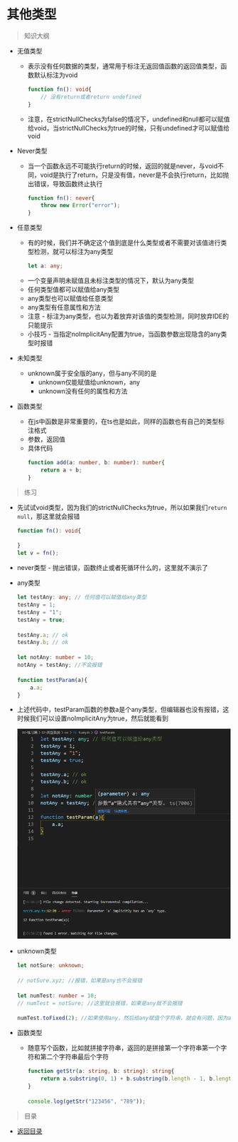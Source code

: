 # 其他类型

> 知识大纲

* 无值类型
    * 表示没有任何数据的类型，通常用于标注无返回值函数的返回值类型，函数默认标注为void
        ```ts
        function fn(): void{
            // 没有return或者return undefined
        }
        ```
    * 注意，在strictNullChecks为false的情况下，undefined和null都可以赋值给void，当strictNullChecks为true的时候，只有undefined才可以赋值给void   

* Never类型
    * 当一个函数永远不可能执行return的时候，返回的就是never，与void不同，void是执行了return，只是没有值，never是不会执行return，比如抛出错误，导致函数终止执行
        ```ts
        function fn(): never{
            throw new Error("error");
        }
        ```  

* 任意类型    
    * 有的时候，我们并不确定这个值到底是什么类型或者不需要对该值进行类型检测，就可以标注为any类型
        ```ts
        let a: any;
        ```  
    * 一个变量声明未赋值且未标注类型的情况下，默认为any类型
    * 任何类型值都可以赋值给any类型
    * any类型也可以赋值给任意类型
    * any类型有任意属性和方法
    * 注意 - 标注为any类型，也以为着放弃对该值的类型检测，同时放弃IDE的只能提示 
    * 小技巧 - 当指定noImplicitAny配置为true，当函数参数出现隐含的any类型时报错  

* 未知类型
    * unknown属于安全版的any，但与any不同的是
        * unknown仅能赋值给unknown，any
        * unknown没有任何的属性和方法

* 函数类型                  
    * 在js中函数是非常重要的，在ts也是如此，同样的函数也有自己的类型标注格式
    * 参数，返回值
    * 具体代码
        ```ts
        function add(a: number, b: number): number{
            return a + b;
        }
        ```


> 练习

* 先试试void类型，因为我们的strictNullChecks为true，所以如果我们`return null`，那这里就会报错
    ```ts
    function fn(): void{

    }
    let v = fn();    
    ```
* never类型 - 抛出错误，函数终止或者死循环什么的，这里就不演示了
* any类型 
    ```ts
    let testAny: any; // 任何值可以赋值给any类型
    testAny = 1;
    testAny = "1";
    testAny = true;

    testAny.a; // ok
    testAny.b; // ok

    let notAny: number = 10;
    notAny = testAny; //不会报错

    function testParam(a){
        a.a;
    }    
    ```
* 上述代码中，testParam函数的参数a是个any类型，但编辑器也没有报错，这时候我们可以设置noImplicitAny为true，然后就能看到

    ![](./images/函数参数any类型报错.jpg)

* unknown类型
    ```ts
    let notSure: unknown;

    // notSure.xyz; //报错，如果是any也不会报错

    let numTest: number = 10;
    // numTest = notSure; //这里就会报错，如果是any就不会报错

    numTest.toFixed(2); //如果使用any，然后给any赋值个字符串，就会有问题，因为any可以赋值给numTest    
    ```  

* 函数类型
    * 随意写个函数，比如就拼接字符串，返回的是拼接第一个字符串第一个字符和第二个字符串最后个字符  
        ```ts
        function getStr(a: string, b: string): string{
            return a.substring(0, 1) + b.substring(b.length - 1, b.length);
        } 

        console.log(getStr("123456", "789"));        
        ```   

> 目录

* [返回目录](../../README.md)
